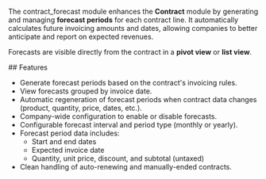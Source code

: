 The contract_forecast module enhances the **Contract** module by
generating and managing **forecast periods** for each contract line. It
automatically calculates future invoicing amounts and dates, allowing
companies to better anticipate and report on expected revenues.

Forecasts are visible directly from the contract in a **pivot view** or
**list view**.

\## Features

- Generate forecast periods based on the contract's invoicing rules.
- View forecasts grouped by invoice date.
- Automatic regeneration of forecast periods when contract data changes
  (product, quantity, price, dates, etc.).
- Company-wide configuration to enable or disable forecasts.
- Configurable forecast interval and period type (monthly or yearly).
- Forecast period data includes:
  - Start and end dates
  - Expected invoice date
  - Quantity, unit price, discount, and subtotal (untaxed)
- Clean handling of auto-renewing and manually-ended contracts.
